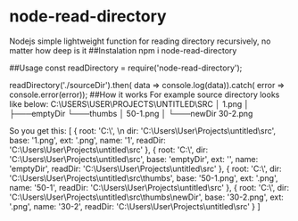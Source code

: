 # node-read-directory
Nodejs simple lightweight function for reading directory recursively, no matter how deep is it
##Instalation
npm i node-read-directory

##Usage
const readDirectory = require('node-read-directory');

readDirectory('./sourceDir').then( data => console.log(data)).catch( error => console.error(error));
##How it works
For example source directory looks like below:
C:\USERS\USER\PROJECTS\UNTITLED\SRC
│   1.png
│
├───emptyDir
└───thumbs
    │   50-1.png
    │
    └───newDir
            30-2.png

So you get this:
 [
  {
    root: 'C:\\', \n
    dir: 'C:\\Users\\User\\Projects\\untitled\\src',
    base: '1.png',
    ext: '.png',
    name: '1',
    readDir: 'C:\\Users\\User\\Projects\\untitled\\src'
  },
  {
    root: 'C:\\',
    dir: 'C:\\Users\\User\\Projects\\untitled\\src',
    base: 'emptyDir',
    ext: '',
    name: 'emptyDir',
    readDir: 'C:\\Users\\User\\Projects\\untitled\\src'
  },
  {
    root: 'C:\\',
    dir: 'C:\\Users\\User\\Projects\\untitled\\src\\thumbs',
    base: '50-1.png',
    ext: '.png',
    name: '50-1',
    readDir: 'C:\\Users\\User\\Projects\\untitled\\src'
  },
  {
    root: 'C:\\',
    dir: 'C:\\Users\\User\\Projects\\untitled\\src\\thumbs\\newDir',
    base: '30-2.png',
    ext: '.png',
    name: '30-2',
    readDir: 'C:\\Users\\User\\Projects\\untitled\\src'
  }
]

